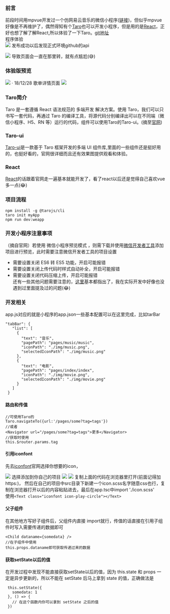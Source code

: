 ### 前言
前段时间用mpvue开发过一个仿网易云音乐的微信小程序([链接](https://github.com/lucaswww/my-project))，但似乎mpvue好像是不再维护了，偶然得知有个[Taro](https://nervjs.github.io/taro/docs/README.html)也可以开发小程序，但是用的是[React](https://react.docschina.org/docs/hello-world.html)，正好也想了解了解React,所以体验了一下Taro。[git地址](https://github.com/lucaswww/my-taro)  
程序体验  
![](https://user-gold-cdn.xitu.io/2018/11/28/1675820ca6aac26e?w=258&h=258&f=jpeg&s=45801)
发布成功以后发现正式环境github的api

![](https://user-gold-cdn.xitu.io/2018/12/3/1677485be5e32cc9?w=286&h=93&f=png&s=5358)
导致页面会一直在那里转，就有点尴尬(😅)

### 体验版预览

![](https://user-gold-cdn.xitu.io/2018/12/3/16774b00e557ba87?w=411&h=717&f=gif&s=459643)
· 18/12/28 歌单详情页面
![](https://izaya-1256042946.cos.ap-chengdu.myqcloud.com/9566690551f6ad0338443546913e106.jpg)
### Taro简介
Taro 是一套遵循 React 语法规范的 多端开发 解决方案。使用 Taro，我们可以只书写一套代码，再通过 Taro 的编译工具，将源代码分别编译出可以在不同端（微信小程序、H5、RN 等）运行的代码，组件可以使用Taro的Taro-ui。(摘至[官网](https://nervjs.github.io/taro/docs/README.html))

### Taro-ui
[Taro-ui](https://taro-ui.aotu.io/#/docs/quickstart)是一款基于 Taro 框架开发的多端 UI 组件库,里面的一些组件还是挺好用的，也挺好看的，官网很详细而且还有效果图提供观看和体验。

### React
[React](https://react.docschina.org/docs/hello-world.html)的话跟着官网走一遍基本就能开发了，看了react以后还是觉得自己喜欢vue多一点(😂)

### 项目流程

```
npm install -g @tarojs/cli
taro init myApp
npm run dev:weapp
```

### 开发小程序注意事项
（摘自官网）若使用 微信小程序预览模式 ，则需下载并使用[微信开发者工具](https://developers.weixin.qq.com/miniprogram/dev/devtools/download.html?t=18112721)添加项目进行预览，此时需要注意微信开发者工具的项目设置
* 需要设置关闭 ES6 转 ES5 功能，开启可能报错
* 需要设置关闭上传代码时样式自动补全，开启可能报错
* 需要设置关闭代码压缩上传，开启可能报错   
还有一些其他问题需要注意的，[这里](https://nervjs.github.io/taro/docs/before-dev-remind.html)基本都指出了，我在实际开发中好像也没遇到过里面提及过的问题(😂)

### 开发相关
 app.js对应的就是小程序的app.json一些基本配置可以在这里完成，比如tarBar
 ```
 "tabBar": {
    "list": [
      {
        "text": "音乐",
        "pagePath": "pages/music/music",
        "iconPath": "./img/music.png",
        "selectedIconPath": "./img/music.png"
      },
      {
        "text": "电影",
        "pagePath": "pages/index/index",
        "iconPath": "./img/movie.png",
        "selectedIconPath": "./img/movie.png"
      }
    ]
  }
 ```
 #### 路由和传值

 ```
 //可使用Taro的
 Taro.navigateTo({url:'/pages/some?tag=tags'})
 //或者
 <Navigator url="/pages/some?tag=tags">更多</Navigator>
 //获取时使用
 this.$router.params.tag
 ```
 #### 引用iconfont
  
先去[iconfont](http://www.iconfont.cn/)官网选择你想要的icon，

![](https://user-gold-cdn.xitu.io/2018/11/2/166d3cc0398e3569?w=130&h=144&f=png&s=7982)
选择添加到你自己的项目
![](https://user-gold-cdn.xitu.io/2018/11/2/166d3ccb49b2334c?w=301&h=272&f=png&s=11194)
![](https://user-gold-cdn.xitu.io/2018/11/2/166d3cdb83b43cdf?w=575&h=299&f=png&s=26167)
复制上面的代码在浏览器里打开(前面记得加https:)，
然后在自己的项目中src目录下新建一个icon.scss名字随意css也行，复制在浏览器打开以后的内容粘贴进去，最后在app.tsc中import './icon.scss'   
使用`<Text class="iconfont icon-play-circle"></Text>`
 #### 父子组件
 在其他地方写好子组件后，父组件内直接
 import就行，传值的话直接在引用子组件时写入需要传递的数据即可
 ```
 <Child dataname={somedata} />
 //在子组件中使用
 this.props.dataname即可获取传递过来的数据
 ```
 #### 获取setState以后的值
 在开发过程中发现不能直接获取setState以后的值，因为 this.state 和 props 一定是异步更新的，所以不能在 setState 后马上拿到 state 的值，正确做法是
 ```
  this.setState({
    somedata: 1
  }, () => {
    // 在这个函数内你可以拿到 setState 之后的值
  })
 ```
